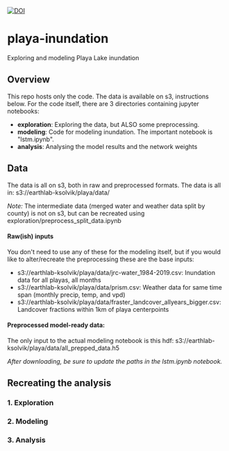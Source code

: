 [![DOI](https://zenodo.org/badge/265002033.svg)](https://zenodo.org/badge/latestdoi/265002033)

# playa-inundation
Exploring and modeling Playa Lake inundation

## Overview
This repo hosts only the code. The data is available on s3, instructions below. For the code itself, there are 3 directories containing jupyter notebooks:

- **exploration**: Exploring the data, but ALSO some preprocessing.
- **modeling**: Code for modeling inundation. The important notebook is "lstm.ipynb". 
- **analysis**: Analysing the model results and the network weights

## Data
The data is all on s3, both in raw and preprocessed formats. The data is all in: s3://earthlab-ksolvik/playa/data/

*Note:* The intermediate data (merged water and weather data split by county) is not on s3, but can be recreated using exploration/preprocess_split_data.ipynb

#### Raw(ish) inputs
You don't need to use any of these for the modeling itself, but if you would like to alter/recreate the preprocessing these are the base inputs:
- s3://earthlab-ksolvik/playa/data/jrc-water_1984-2019.csv: Inundation data for all playas, all months
- s3://earthlab-ksolvik/playa/data/prism.csv: Weather data for same time span (monthly precip, temp, and vpd)
- s3://earthlab-ksolvik/playa/data/fraster_landcover_allyears_bigger.csv: Landcover fractions within 1km of playa centerpoints

#### Preprocessed model-ready data:
The only input to the actual modeling notebook is this hdf:
s3://earthlab-ksolvik/playa/data/all_prepped_data.h5

*After downloading, be sure to update the paths in the lstm.ipynb notebook.*


## Recreating the analysis

### 1. Exploration

### 2. Modeling

### 3. Analysis

